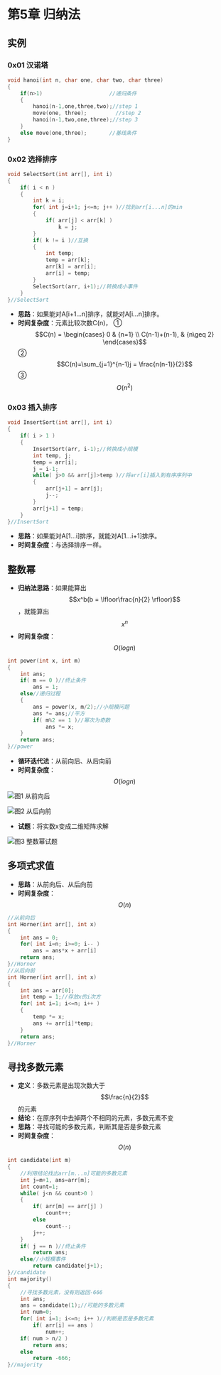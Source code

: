 # 第5章 归纳法

## 实例

### 0x01 汉诺塔

```cpp
void hanoi(int n, char one, char two, char three)
{
	if(n>1)						//递归条件 
	{
		hanoi(n-1,one,three,two);//step 1
		move(one, three);         //step 2
		hanoi(n-1,two,one,three);//step 3
	}
	else move(one,three);		//基线条件
}
```

### 0x02 选择排序

```cpp
void SelectSort(int arr[], int i)
{
	if( i < n )
	{
		int k = i;
		for( int j=i+1; j<=n; j++ )//找到arr[i...n]的min
		{
			if( arr[j] < arr[k] )
				k = j;
		}
		if( k != i )//互换 
		{
			int temp;
			temp = arr[k];
			arr[k] = arr[i];
			arr[i] = temp;
		} 
		SelectSort(arr, i+1);//转换成小事件 
	}
}//SelectSort
```

* **思路**：如果能对A\[i+1...n\]排序，就能对A\[i...n\]排序。
* **时间复杂度**：元素比较次数C\(n\)， ①  $$C(n) =  \begin{cases}  0  & {n=1} \\   C(n-1)+(n-1), & {n\geq 2}  \end{cases}$$   ② $$C(n)=\sum_{j=1}^{n-1}j = \frac{n(n-1)}{2}$$  ③ $$ O(n^2)$$ 

### 0x03 插入排序

```cpp
void InsertSort(int arr[], int i)
{
	if( i > 1 )
	{
		InsertSort(arr, i-1);//转换成小规模 
		int temp, j;
		temp = arr[i];
		j = i-1;
		while( j>0 && arr[j]>temp )//将arr[i]插入到有序序列中 
		{
			arr[j+1] = arr[j];
			j--; 
		} 
		arr[j+1] = temp;
	}
}//InsertSort
```

* **思路**：如果能对A\[1...i\]排序，就能对A\[1...i+1\]排序。
* **时间复杂度**：与选择排序一样。

## 整数幂

* **归纳法思路**：如果能算出 $$x^b(b = \lfloor\frac{n}{2} \rfloor)$$ ，就能算出 $$x^n$$ 
* **时间复杂度**： $$O(logn)$$ 

```cpp
int power(int x, int m)
{
	int ans;
	if( m == 0 )//终止条件 
		ans = 1;
	else//递归过程 
	{
		ans = power(x, m/2);//小规模问题
		ans *= ans;//平方 
		if( m%2 == 1 )//幂次为奇数 
			ans *= x; 
	}
	return ans;
}//power
```

* **循环迭代法**：从前向后、从后向前
* **时间复杂度**： $$O(logn)$$ 

![&#x56FE;1 &#x4ECE;&#x524D;&#x5411;&#x540E;](https://cdn.jsdelivr.net/gh/Dragonliu2018/FigureBed@master/img/Snipaste_2020-03-19_08-25-33.jpg)

![&#x56FE;2 &#x4ECE;&#x540E;&#x5411;&#x524D;](https://cdn.jsdelivr.net/gh/Dragonliu2018/FigureBed@master/img/Snipaste_2020-03-19_08-32-3.jpg)

* **试题**：将实数x变成二维矩阵求解

![&#x56FE;3 &#x6574;&#x6570;&#x5E42;&#x8BD5;&#x9898;](https://cdn.jsdelivr.net/gh/Dragonliu2018/FigureBed@master/img/Snipaste_2020-03-19_08-4.jpg)

## 多项式求值

* **思路**：从前向后、从后向前
* **时间复杂度**： $$O(n)$$ 

```cpp
//从前向后
int Horner(int arr[], int x)
{
	int ans = 0;
	for( int i=n; i>=0; i-- )
		ans = ans*x + arr[i]
	return ans;
}//Horner
//从后向前
int Horner(int arr[], int x)
{
	int ans = arr[0];
	int temp = 1;//存放x的i次方 
	for( int i=1; i<=n; i++ )
	{
		temp *= x;
		ans += arr[i]*temp;
	} 
	return ans;
}//Horner 
```

## 寻找多数元素

* **定义**：多数元素是出现次数大于 $$\frac{n}{2}$$ 的元素
* **结论**：在原序列中去掉两个不相同的元素，多数元素不变
* **思路**：寻找可能的多数元素，判断其是否是多数元素
* **时间复杂度**： $$O(n)$$ 

```cpp
int candidate(int m)
{
	//利用结论找出arr[m...n]可能的多数元素 
	int j=m+1, ans=arr[m];
	int count=1;
	while( j<n && count>0 )
	{
		if( arr[m] == arr[j] )	
			count++;
		else
			count--;
		j++;
	}
	if( j == n )//终止条件 
		return ans;
	else//小规模事件 
		return candidate(j+1); 
}//candidate 
int majority()
{
	//寻找多数元素，没有则返回-666
	int ans;
	ans = candidate(1);//可能的多数元素
	int num=0;
	for( int i=1; i<=n; i++ )//判断是否是多数元素 
		if( arr[i] == ans )
			num++;
	if( num > n/2 )
		return ans;
	else
		return -666; 
}//majority
```

